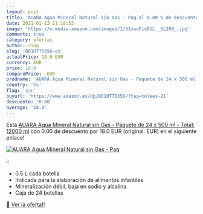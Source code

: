 ```yaml
---
layout: post
title: 'AUARA Agua Mineral Natural sin Gas - Paq al 0.00 % de descuento'
date: 2021-01-13 21:18:53
image: 'https://m.media-amazon.com/images/I/31xuoFivDUL._SL200_.jpg'
comments: true
category: ofertas
author: ring
slug: 'B01HTT5356-es'
actualPrice: 18.0 EUR
currency: EUR
price: 18.0
comparePrice:  EUR
prodname: 'AUARA Agua Mineral Natural sin Gas - Paquete de 24 x 500 ml - Total: 12000 ml'
country: 'es'
flag: '🇪🇸'
buyurl: 'https://www.amazon.es/dp/B01HTT5356/?tag=tolees-21'
descuento: '0.00'
average: '18.0'
---
```


Está [AUARA Agua Mineral Natural sin Gas - Paquete de 24 x 500 ml - Total: 12000 ml](https://www.amazon.es/dp/B01HTT5356/?tag=tolees-21) con 0.00 de descuento por 18.0 EUR (original:  EUR) en el siguiente enlace!

[![AUARA Agua Mineral Natural sin Gas - Paq](https://m.media-amazon.com/images/I/31xuoFivDUL._SL200_.jpg)](https://www.amazon.es/dp/B01HTT5356/?tag=tolees-21)

ℹ️:

- 0.5 L cada botella
- Indicada para la elaboración de alimentos infantiles
- Mineralización débil, baja en sodio y alcalina
- Caja de 24 botellas

[🛒 Ver la oferta!!](https://www.amazon.es/dp/B01HTT5356/?tag=tolees-21)
